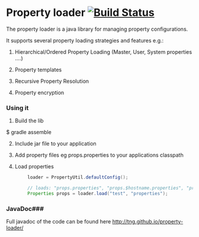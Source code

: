 # Property loader [![Build Status](https://travis-ci.org/TNG/property-loader.png?branch=master)](https://travis-ci.org/TNG/property-loader)

The property loader is a java library for managing property configurations.

It supports several property loading strategies and features e.g.:

1. Hierarchical/Ordered Property Loading (Master, User, System properties ....)

2. Property templates

3. Recursive Property Resolution

4. Property encryption

### Using it ###

1. Build the lib

$ gradle assemble

2. Include jar file to your application

3. Add property files eg props.properties to your applications classpath

4. Load properties

```java
        loader = PropertyUtil.defaultConfig();

        // loads: "props.properties", "props.$hostname.properties", "props.$user.properties" in this order
        Properties props = loader.load("test", "properties");
```

### JavaDoc###

Full javadoc of the code can be found here http://tng.github.io/property-loader/

